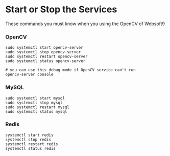 # Start or Stop the Services

These commands you must know when you using the OpenCV of Websoft9

### OpenCV

```shell
sudo systemctl start opencv-server
sudo systemctl stop opencv-server
sudo systemctl restart opencv-server
sudo systemctl status opencv-server

# you can use this debug mode if OpenCV service can't run
opencv-server console
```

### MySQL

```shell
sudo systemctl start mysql
sudo systemctl stop mysql
sudo systemctl restart mysql
sudo systemctl status mysql
```

### Redis

```shell
systemctl start redis
systemctl stop redis
systemctl restart redis
systemctl status redis
```
